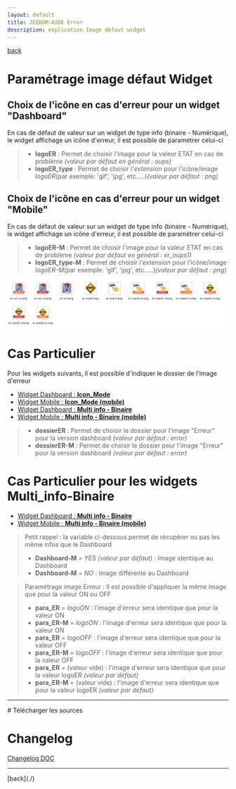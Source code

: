 ```yaml
---
layout: default
title: JEEDOM-AIDE Error
description: explication Image défaut widget
---
```

[back](./)
# Paramétrage image défaut Widget 

## Choix de l'icône en cas d'erreur pour un widget "Dashboard"
En cas de défaut de valeur sur un widget de type info (binaire - Numérique), le widget affichage un icône d'erreur, il est possible de paramétrer celui-ci
<blockquote>
        <ul>
            <li><b>logoER</b> : Permet de choisir l'image pour la valeur ETAT en cas de problème <i>(valeur par défaut en général : oups)</i></li>
            <li><b>logoER_type</b> : Permet de choisir <i>l'extension</i> pour l'icône/image <i>logoER</i>(par exemple: 'gif', 'jpg', etc.....)<i>(valeur par défaut : png)</i></li>
        </ul>
</blockquote>

## Choix de l'icône en cas d'erreur pour un widget "Mobile"
En cas de défaut de valeur sur un widget de type info (binaire - Numérique), le widget affichage un icône d'erreur, il est possible de paramétrer celui-ci
<blockquote>
        <ul>
            <li><b>logoER-M</b> : Permet de choisir l'image pour la valeur ETAT en cas de problème <i>(valeur par défaut en général : er_oups1)</i></li>
            <li><b>logoER_type-M</b> : Permet de choisir <i>l'extension</i> pour l'icône/image <i>logoER-M</i>(par exemple: 'gif', 'jpg', etc.....)<i>(valeur par défaut : png)</i></li>
        </ul>
</blockquote>

<p><img src="../img/VISUEL_JEEDOM_Error.png" alt="Error" /></p>

# Cas Particulier
Pour les widgets suivants, il est possible d'indiquer le dossier de l'image d'erreur
<ul>
    <li><a href="JEEDOM_Icon_Mode.html">Widget Dashboard : <b>Icon_Mode</b></a></li>
    <li><a href="JEEDOM_Icon_Mode_Mobile.html">Widget Mobile : <b>Icon_Mode (mobile)</b></a></li>
    <li><a href="JEEDOM_Multi_info_Binaire.html">Widget Dashboard : <b>Multi info - Binaire</b></a></li>
    <li><a href="JEEDOM-Multi_info_Binaire_mobile.html">Widget Mobile : <b>Multi info - Binaire (mobile)</b></a></li>
</ul>
<blockquote>
        <ul>
            <li><b>dossierER</b> : Permet de choisir le dossier pour l'image "Erreur" pour la version dashboard <i>(valeur par défaut : error)</i></li>
            <li><b>dossierER-M</b> : Permet de choisir le dossier pour l'image "Erreur" pour la version dashboard <i>(valeur par défaut : error)</i></li>
        </ul>
</blockquote>

# Cas Particulier pour les widgets Multi_info-Binaire
<ul>
    <li><a href="JEEDOM_Multi_info_Binaire.html">Widget Dashboard : <b>Multi info - Binaire</b></a></li>
    <li><a href="JEEDOM_Multi_info_Binaire_mobile.html">Widget Mobile : <b>Multi info - Binaire (mobile)</b></a></li>
</ul>
<blockquote>
    Petit rappel : la variable ci-dessous permet de récupèrer ou pas les même infos que le Dashboard
        <ul>
            <li><b>Dashboard-M</b> = <i>YES (valeur par défaut)</i> : Image identique au Dashboard</li>
            <li><b>Dashboard-M</b> = <i>NO</i>  : Image différente au Dashboard</li>
        </ul>
</blockquote>
<blockquote>
    Paramétrage image Erreur : Il est possible d'appliquer la même image que pour la valeur ON ou OFF
        <ul>
            <li><b>para_ER</b> = <i>logoON</i> : l'image d'erreur sera identique que pour la valeur ON</li>
            <li><b>para_ER-M</b> = <i>logoON</i> : l'image d'erreur sera identique que pour la valeur ON</li>
            <li><b>para_ER</b> = <i>logoOFF</i> : l'image d'erreur sera identique que pour la valeur OFF</li>
            <li><b>para_ER-M</b> = <i>logoOFF</i> : l'image d'erreur sera identique que pour la valeur OFF</li>
            <li><b>para_ER</b> = <i> </i> (valeur vide) : l'image d'erreur sera identique que pour la valeur logoER <i>(valeur par défaut)</i></li>
            <li><b>para_ER-M</b> = <i></i> (valeur vide) : l'image d'erreur sera identique que pour la valeur logoER <i>(valeur par défaut)</i></li>
        </ul>
</blockquote>
<hr />
# Télécharger les sources

# Changelog
<a href="https://github.com/JEALG/JEEDOM-Widget_JAG-doc/commits/master">Changelog DOC</a>

<hr />
[back](./)